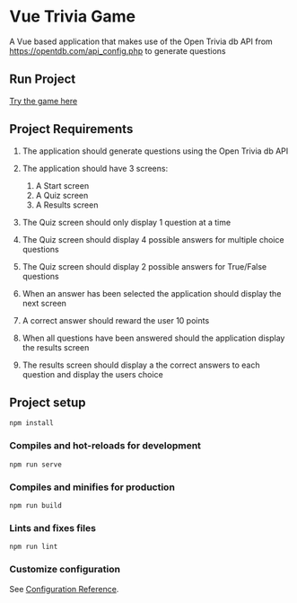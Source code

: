 # Vue Trivia Game

A Vue based application that makes use of the Open Trivia db API from https://opentdb.com/api_config.php to generate questions

## Run Project

[Try the game here](https://triviagame-two.vercel.app/#/)

## Project Requirements

1. The application should generate questions using the Open Trivia db API

2. The application should have 3 screens:
    1. A Start screen
    2. A Quiz screen
    3. A Results screen

3. The Quiz screen should only display 1 question at a time

4. The Quiz screen should display 4 possible answers for multiple choice questions

5. The Quiz screen should display 2 possible answers for True/False questions

6. When an answer has been selected the application should display the next screen

7. A correct answer should reward the user 10 points

8. When all questions have been answered should the application display the results screen

9. The results screen should display a the correct answers to each question and display the users choice

## Project setup
```
npm install
```

### Compiles and hot-reloads for development
```
npm run serve
```

### Compiles and minifies for production
```
npm run build
```

### Lints and fixes files
```
npm run lint
```

### Customize configuration
See [Configuration Reference](https://cli.vuejs.org/config/).
